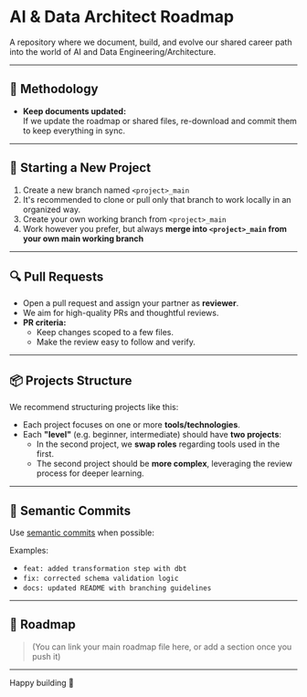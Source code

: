 # AI & Data Architect Roadmap

A repository where we document, build, and evolve our shared career path into the world of AI and Data Engineering/Architecture.

---

## 🧪 Methodology

- **Keep documents updated:**  
  If we update the roadmap or shared files, re-download and commit them to keep everything in sync.

---

## 🚀 Starting a New Project

1. Create a new branch named `<project>_main`
2. It's recommended to clone or pull only that branch to work locally in an organized way.
3. Create your own working branch from `<project>_main`
4. Work however you prefer, but always **merge into `<project>_main` from your own main working branch**

---

## 🔍 Pull Requests

- Open a pull request and assign your partner as **reviewer**.
- We aim for high-quality PRs and thoughtful reviews.
- **PR criteria:**
  - Keep changes scoped to a few files.
  - Make the review easy to follow and verify.

---

## 📦 Projects Structure

We recommend structuring projects like this:

- Each project focuses on one or more **tools/technologies**.
- Each **"level"** (e.g. beginner, intermediate) should have **two projects**:
  - In the second project, we **swap roles** regarding tools used in the first.
  - The second project should be **more complex**, leveraging the review process for deeper learning.

---

## 🧠 Semantic Commits

Use [semantic commits](https://www.conventionalcommits.org/en/v1.0.0/) when possible:

Examples:
- `feat: added transformation step with dbt`
- `fix: corrected schema validation logic`
- `docs: updated README with branching guidelines`

---

## 🧭 Roadmap

> (You can link your main roadmap file here, or add a section once you push it)

---

Happy building 🚀
